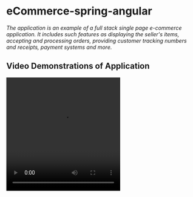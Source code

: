 # eCommerce-spring-angular
_The application is an example of a full stack single page e-commerce application. It includes such features as displaying the seller's items, accepting and processing orders, providing customer tracking numbers and receipts, payment systems and more._ <br>

## Video Demonstrations of Application
<video src="luv2shop.mp4" height=300 width=300 />


